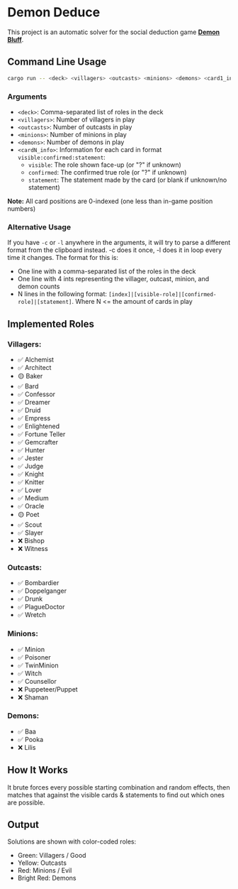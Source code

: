 # Demon Deduce

This project is an automatic solver for the social deduction game [**Demon Bluff**](https://store.steampowered.com/app/3522600/Demon_Bluff/).

## Command Line Usage

```bash
cargo run -- <deck> <villagers> <outcasts> <minions> <demons> <card1_info> <card2_info> ...
```

### Arguments

- `<deck>`: Comma-separated list of roles in the deck
- `<villagers>`: Number of villagers in play
- `<outcasts>`: Number of outcasts in play
- `<minions>`: Number of minions in play
- `<demons>`: Number of demons in play
- `<cardN_info>`: Information for each card in format `visible:confirmed:statement`:
  - `visible`: The role shown face-up (or "?" if unknown)
  - `confirmed`: The confirmed true role (or "?" if unknown)
  - `statement`: The statement made by the card (or blank if unknown/no statement)

**Note:** All card positions are 0-indexed (one less than in-game position numbers)

### Alternative Usage

If you have `-c` or `-l` anywhere in the arguments, it will try to parse a different format from the clipboard instead. -c does it once, -l does it in loop every time it changes.
The format for this is:
- One line with a comma-separated list of the roles in the deck
- One line with 4 ints representing the villager, outcast, minion, and demon counts
- N lines in the following format: `[index]|[visible-role]|[confirmed-role]|[statement]`. Where N <= the amount of cards in play

## Implemented Roles

### Villagers:
- ✅ Alchemist
- ✅ Architect
- 🟡 Baker
- ✅ Bard
- ✅ Confessor
- ✅ Dreamer
- ✅ Druid
- ✅ Empress
- ✅ Enlightened
- ✅ Fortune Teller
- ✅ Gemcrafter
- ✅ Hunter
- ✅ Jester
- ✅ Judge
- ✅ Knight
- ✅ Knitter
- ✅ Lover
- ✅ Medium
- ✅ Oracle
- 🟡 Poet
- ✅ Scout
- ✅ Slayer
- ❌ Bishop
- ❌ Witness

### Outcasts:
- ✅ Bombardier
- ✅ Doppelganger
- ✅ Drunk
- ✅ PlagueDoctor
- ✅ Wretch

### Minions:
- ✅ Minion
- ✅ Poisoner
- ✅ TwinMinion
- ✅ Witch
- ✅ Counsellor
- ❌ Puppeteer/Puppet
- ❌ Shaman

### Demons:
- ✅ Baa
- ✅ Pooka
- ❌ Lilis

## How It Works

It brute forces every possible starting combination and random effects, then matches that against the visible cards & statements to find out which ones are possible.

## Output

Solutions are shown with color-coded roles:
- Green: Villagers / Good
- Yellow: Outcasts
- Red: Minions / Evil
- Bright Red: Demons

